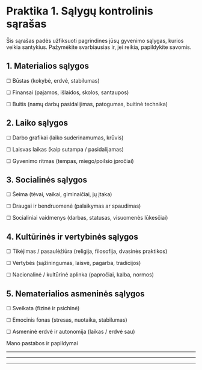 # Praktika 1. Sąlygų kontrolinis sąrašas

Šis sąrašas padės užfiksuoti pagrindines jūsų gyvenimo sąlygas, kurios veikia santykius. Pažymėkite svarbiausias ir, jei reikia, papildykite savomis.

## 1. Materialios sąlygos

☐ Būstas (kokybė, erdvė, stabilumas)

☐ Finansai (pajamos, išlaidos, skolos, santaupos)

☐ Buitis (namų darbų pasidalijimas, patogumas, buitinė technika)

## 2. Laiko sąlygos

☐ Darbo grafikai (laiko suderinamumas, krūvis)

☐ Laisvas laikas (kaip sutampa / pasidalijamas)

☐ Gyvenimo ritmas (tempas, miego/poilsio įpročiai)

## 3. Socialinės sąlygos

☐ Šeima (tėvai, vaikai, giminaičiai, jų įtaka)

☐ Draugai ir bendruomenė (palaikymas ar spaudimas)

☐ Socialiniai vaidmenys (darbas, statusas, visuomenės lūkesčiai)

## 4. Kultūrinės ir vertybinės sąlygos

☐ Tikėjimas / pasaulėžiūra (religija, filosofija, dvasinės praktikos)

☐ Vertybės (sąžiningumas, laisvė, pagarba, tradicijos)

☐ Nacionalinė / kultūrinė aplinka (papročiai, kalba, normos)

## 5. Nematerialios asmeninės sąlygos

☐ Sveikata (fizinė ir psichinė)

☐ Emocinis fonas (stresas, nuotaika, stabilumas)

☐ Asmeninė erdvė ir autonomija (laikas / erdvė sau)

Mano pastabos ir papildymai
____________________________________________________________
____________________________________________________________
____________________________________________________________
